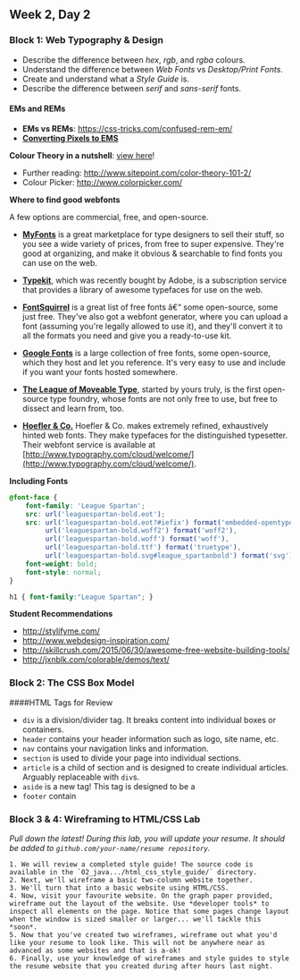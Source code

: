 ## Week 2, Day 2

### Block 1: Web Typography & Design
- Describe the difference between *hex*, *rgb*, and *rgba* colours.
- Understand the difference between *Web Fonts* vs *Desktop/Print Fonts*.
- Create and understand what a *Style Guide* is.
- Describe the difference between *serif* and *sans-serif* fonts.

#### EMs and REMs 
* **EMs vs REMs**: https://css-tricks.com/confused-rem-em/
* **<a href="https://github.com/ga-students/WDI_Chi_Darth_Vader/blob/master/02_object_oriented_js_and_jquery/css_convert_px_to_em.md">Converting Pixels to EMS</a>**

**Colour Theory in a nutshell**: <a href="https://github.com/ga-students/WDI_Chi_Darth_Vader/blob/master/02_object_oriented_js_and_jquery/design_colour_theory.md">view here</a>!
* Further reading: http://www.sitepoint.com/color-theory-101-2/
* Colour Picker: http://www.colorpicker.com/

**Where to find good webfonts**

A few options are commercial, free, and open-source.

- **[MyFonts](http://www.myfonts.com/)** is a great marketplace for type designers to sell their stuff, so you see a wide variety of prices, from free to super expensive. They're good at organizing, and make it obvious & searchable to find fonts you can use on the web.

- **[Typekit](https://typekit.com/)**, which was recently bought by Adobe, is a subscription service that provides a library of awesome typefaces for use on the web.

- **[FontSquirrel](http://www.fontsquirrel.com/)** is a great list of free fonts â€“ some open-source, some just free. They've also got a webfont generator, where you can upload a font (assuming you're legally allowed to use it), and they'll convert it to all the formats you need and give you a ready-to-use kit.

- **[Google Fonts](http://www.google.com/fonts)** is a large collection of free fonts, some open-source, which they host and let you reference. It's very easy to use and include if you want your fonts hosted somewhere.

- **[The League of Moveable Type](https://www.theleagueofmoveabletype.com/)**, started by yours truly, is the first open-source type foundry, whose fonts are not only free to use, but free to dissect and learn from, too.

- **[Hoefler &amp; Co.](http://www.typography.com/)** Hoefler &amp; Co. makes extremely refined, exhaustively hinted web fonts. They make typefaces for the distinguished typesetter. Their webfont service is available at [http://www.typography.com/cloud/welcome/](http://www.typography.com/cloud/welcome/).

**Including Fonts**

```css
@font-face {
    font-family: 'League Spartan';
    src: url('leaguespartan-bold.eot');
    src: url('leaguespartan-bold.eot?#iefix') format('embedded-opentype'),
         url('leaguespartan-bold.woff2') format('woff2'),
         url('leaguespartan-bold.woff') format('woff'),
         url('leaguespartan-bold.ttf') format('truetype'),
         url('leaguespartan-bold.svg#league_spartanbold') format('svg');
    font-weight: bold;
    font-style: normal;
}

h1 { font-family:"League Spartan"; }
```

**Student Recommendations**
- http://stylifyme.com/
- http://www.webdesign-inspiration.com/
- http://skillcrush.com/2015/06/30/awesome-free-website-building-tools/
- http://jxnblk.com/colorable/demos/text/

### Block 2: The CSS Box Model

####HTML Tags for Review
- `div` is a division/divider tag. It breaks content into individual boxes or containers.
- `header` contains your header information such as logo, site name, etc.
- `nav` contains your navigation links and information.
- `section` is used to divide your page into individual sections.
- `article` is a child of section and is designed to create individual articles. Arguably replaceable with `div`s.
- `aside` is a new tag! This tag is designed to be a
- `footer` contain


### Block 3 & 4: Wireframing to HTML/CSS Lab

*Pull down the latest! During this lab, you will update your resume. It should be added to `github.com/your-name/resume repository`.*

	1. We will review a completed style guide! The source code is available in the `02_java.../html_css_style_guide/` directory.
	2. Next, we'll wireframe a basic two-column website together.
	3. We'll turn that into a basic website using HTML/CSS.
	4. Now, visit your favourite website. On the graph paper provided, wireframe out the layout of the website. Use *developer tools* to inspect all elements on the page. Notice that some pages change layout when the window is sized smaller or larger... we'll tackle this *soon*.
	5. Now that you've created two wireframes, wireframe out what you'd like your resume to look like. This will not be anywhere near as advanced as some websites and that is a-ok!
	6. Finally, use your knowledge of wireframes and style guides to style the resume website that you created during after hours last night.
			  
